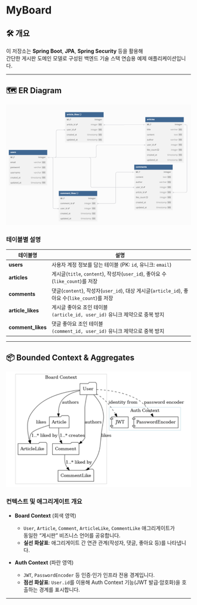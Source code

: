 # MyBoard

## 🛠 개요
이 저장소는 **Spring Boot**, **JPA**, **Spring Security** 등을 활용해  
간단한 게시판 도메인 모델로 구성된 백엔드 기술 스택 연습용 예제 애플리케이션입니다.

---

## 🗺️ ER Diagram

<div align="center">
  <img src="./docs/er-diagram-unique-constraints.png" alt="ER Diagram with Unique Constraints" width="800"/>
</div>

### 테이블별 설명

| 테이블명           | 설명                                                                 |
|--------------------|----------------------------------------------------------------------|
| **users**          | 사용자 계정 정보를 담는 테이블 (PK: `id`, 유니크: `email`)            |
| **articles**       | 게시글(`title`, `content`), 작성자(`user_id`), 좋아요 수(`like_count`)를 저장 |
| **comments**       | 댓글(`content`), 작성자(`user_id`), 대상 게시글(`article_id`), 좋아요 수(`like_count`)를 저장 |
| **article_likes**  | 게시글 좋아요 조인 테이블<br>`(article_id, user_id)` 유니크 제약으로 중복 방지 |
| **comment_likes**  | 댓글 좋아요 조인 테이블<br>`(comment_id, user_id)` 유니크 제약으로 중복 방지 |

---

## 📦 Bounded Context & Aggregates

<div align="center">
  <img src="./docs/bounded-context-aggregates.png" alt="Bounded Contexts & Aggregates" width="700"/>
</div>

### 컨텍스트 및 애그리게이트 개요

- **Board Context** (회색 영역)
    - `User`, `Article`, `Comment`, `ArticleLike`, `CommentLike` 애그리게이트가  
      동일한 “게시판” 비즈니스 언어를 공유합니다.
    - **실선 화살표**: 애그리게이트 간 연관 관계(작성자, 댓글, 좋아요 등)를 나타냅니다.

- **Auth Context** (파란 영역)
    - `JWT`, `PasswordEncoder` 등 인증·인가 인프라 전용 경계입니다.
    - **점선 화살표**: `User.id`를 이용해 Auth Context 기능(JWT 발급·암호화)을 호출하는 경계를 표시합니다.

---
